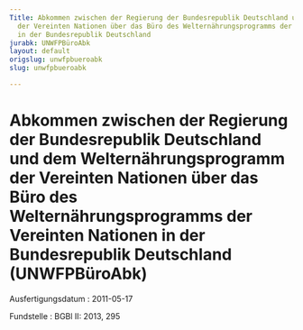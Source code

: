 ```yaml
---
Title: Abkommen zwischen der Regierung der Bundesrepublik Deutschland und dem Welternährungsprogramm
  der Vereinten Nationen über das Büro des Welternährungsprogramms der Vereinten Nationen
  in der Bundesrepublik Deutschland
jurabk: UNWFPBüroAbk
layout: default
origslug: unwfpbueroabk
slug: unwfpbueroabk

---
```


# Abkommen zwischen der Regierung der Bundesrepublik Deutschland und dem Welternährungsprogramm der Vereinten Nationen über das Büro des Welternährungsprogramms der Vereinten Nationen in der Bundesrepublik Deutschland (UNWFPBüroAbk)

Ausfertigungsdatum
:   2011-05-17

Fundstelle
:   BGBl II: 2013, 295

